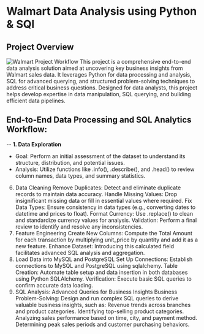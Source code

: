 # Walmart Data Analysis using Python & SQl
## Project Overview
![Walmart Project Workflow](https://github.com/user-attachments/assets/d39df17b-d051-45b1-bd6b-865ed6a560fa)
This project is a comprehensive end-to-end data analysis solution aimed at uncovering key business insights from Walmart sales data. It leverages Python for data processing and analysis, SQL for advanced querying, and structured problem-solving techniques to address critical business questions. Designed for data analysts, this project helps develop expertise in data manipulation, SQL querying, and building efficient data pipelines.
## End-to-End Data Processing and SQL Analytics Workflow:
-- **1. Data Exploration**
- Goal: Perform an initial assessment of the dataset to understand its structure, distribution, and potential issues.
- Analysis: Utilize functions like .info(), .describe(), and .head() to review column names, data types, and summary statistics.

6. Data Cleaning
Remove Duplicates: Detect and eliminate duplicate records to maintain data accuracy.
Handle Missing Values: Drop insignificant missing data or fill in essential values where required.
Fix Data Types: Ensure consistency in data types (e.g., converting dates to datetime and prices to float).
Format Currency: Use .replace() to clean and standardize currency values for analysis.
Validation: Perform a final review to identify and resolve any inconsistencies.
7. Feature Engineering
Create New Columns: Compute the Total Amount for each transaction by multiplying unit_price by quantity and add it as a new feature.
Enhance Dataset: Introducing this calculated field facilitates advanced SQL analysis and aggregation.
8. Load Data into MySQL and PostgreSQL
Set Up Connections: Establish connections to MySQL and PostgreSQL using sqlalchemy.
Table Creation: Automate table setup and data insertion in both databases using Python SQLAlchemy.
Verification: Execute basic SQL queries to confirm accurate data loading.
9. SQL Analysis: Advanced Queries for Business Insights
Business Problem-Solving: Design and run complex SQL queries to derive valuable business insights, such as:
Revenue trends across branches and product categories.
Identifying top-selling product categories.
Analyzing sales performance based on time, city, and payment method.
Determining peak sales periods and customer purchasing behaviors.
